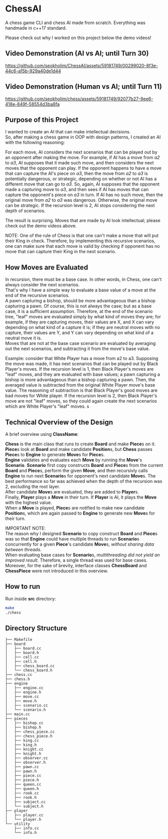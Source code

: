 # ChessAI

A chess game CLI and chess AI made from scratch. Everything was handmade in c++17 standard.    

Please check out why I worked on this project below the demo videos!

## Video Demonstration (AI vs AI; until Turn 30)
https://github.com/seokholim/ChessAI/assets/59181749/00299020-8f3e-44c6-a15b-929a40de1d44

## Video Demonstration (Human vs AI; until Turn 11)
https://github.com/seokholim/chess/assets/59181749/92077b27-9ee6-418e-849f-58554d3ba8fa


## Purpose of this Project
I wanted to create an AI that can make intellectual decisions.     
So, after making a chess game in OOP with design patterns, I created an AI with the following reasoning:  

For each move, AI considers the next scenarios that can be played out by an opponent after making the move. For example, if AI has a move from *a2* to *a3*, AI supposes that it made such move, and then considers the next moves that the opponent can play. If the opponent happens to have a move that can capture the AI's piece on *a3*, then the move from *a2* to *a3* is potentially dangerous, or strategic, depending on whether or not AI has a different move that can go to *a3*. So, again, AI supposes that the opponent made a capturing move to *a3*, and then sees if AI has moves that can capture the opponent's piece on *a3* in turn. If AI has no such move, then the original move from *a2* to *a3* was dangerous. Otherwise, the original move can be strategic. If the recursion level is 2, AI stops considering the next depth of scenarios.          

The result is surprising. Moves that are made by AI look intellectual; please check out the demo videos above.  

NOTE: One of the rule of Chess is that one can't make a move that will put their King in check. Therefore, by implementing this recursive scenarios, one can make sure that each move is valid by checking if opponent has no move that can capture their King in the next scenario.    

## How Moves are Evaluated
In recursion, there must be a base case. In other words, in Chess, one can't always consider the next scenarios.     
That's why I have a simple way to evaluate a base value of a move at the end of the recursive scenarios.   
A pawn capturing a bishop, should be more advantageous than a bishop capturing a pawn. Of course, this is not always the case; but as a base case, it is a sufficient assumption. Therefore, at the end of the scenario tree, "leaf" moves are evaluated simply by what kind of moves they are; for example, if they are capturing moves, their values are X, and X can vary depending on what kind of a capture it is; if they are neutral moves with no capture, their values are Y, and Y can vary depending on what kind of a neutral move it is.  
Moves that are not at the base case scenario are evaluated by averaging out the next scenarios, and subtracting it from the move's base value.     

Example: consider that White Player has a move from a2 to a3. Supposing the move was made, it has next scenarios that can be played out by Black Player's moves. If the recursion level is 1, then Black Player's moves are "leaf" moves, and they are evaluated with base values; a pawn capturing a bishop is more advantageous than a bishop capturing a pawn. Then, the averaged value is subtracted from the original White Player move's base value. The reasoning of subtraction is that Black Player's good moves are bad moves for White player. If the recursion level is 2, then Black Player's move are not "leaf" moves, so they could again create the next scenarios which are White Player's "leaf" moves.   s

## Technical Overview of the Design

A brief overview using **ClassName**:   

**Chess** is the main class that runs to create **Board** and make **Piece**s on it.        
**Piece**s look at **Board** and make candidate **Position**s, but **Chess** passes **Piece**s to **Engine** to generate **Move**s for **Piece**s.     
**Engine** validates and evaluates each **Move** by running the **Move**'s **Scenario**. **Scenario** first copy constructs **Board** and **Piece**s from the current **Board** and **Piece**s, perform the given **Move**, and then recursivly calls **Engine** to run next **Scenario**s for opponent's next candidate **Move**s. The best performance so far was achieved when the depth of the recursion was 2, excluding the root layer.                 
After candidate **Move**s are evaluated, they are added to **Player**s.      
Finally, **Player** plays a **Move** in their turn. If **Player** is AI, it plays the **Move** with the highest value.  
When a **Move** is played, **Piece**s are notified to make new candidate **Position**s, which are again passed to **Engine** to generate new **Move**s for their turn.     

IMPORTANT NOTE:     
The reason why I designed **Scenario** to copy construct **Board** and **Piece**s was so that **Engine** could have multiple threads to run **Scenario**s concurrently for a given **Piece**'s candidate **Move**s, *without sharing data between threads*.    
When evaluating base cases for **Scenario**s, *multithreading did not yield an improved result*. Therefore, a single thread was used for base cases.    
Moreover, for the sake of brevity, interface classes **ChessBoard** and **ChessPiece** were not introduced in this overview.   

## How to run

Run inside **src** directory:

```bash
make
./chess
```  

## Directory Structure  

```
├── Makefile
├── board
│   ├── board.cc
│   ├── board.h
│   ├── cell.cc
│   ├── cell.h
│   ├── chess_board.cc
│   └── chess_board.h
├── chess.cc
├── chess.h
├── engine
│   ├── engine.cc
│   ├── engine.h
│   ├── move.cc
│   ├── move.h
│   ├── scenario.cc
│   └── scenario.h
├── main.cc
├── pieces
│   ├── bishop.cc
│   ├── bishop.h
│   ├── chess_piece.cc
│   ├── chess_piece.h
│   ├── king.cc
│   ├── king.h
│   ├── knight.cc
│   ├── knight.h
│   ├── observer.cc
│   ├── observer.h
│   ├── pawn.cc
│   ├── pawn.h
│   ├── piece.cc
│   ├── piece.h
│   ├── queen.cc
│   ├── queen.h
│   ├── rook.cc
│   ├── rook.h
│   ├── subject.cc
│   └── subject.h
├── player
│   ├── player.cc
│   └── player.h
└── utility
    ├── info.cc
    └── info.h
```
